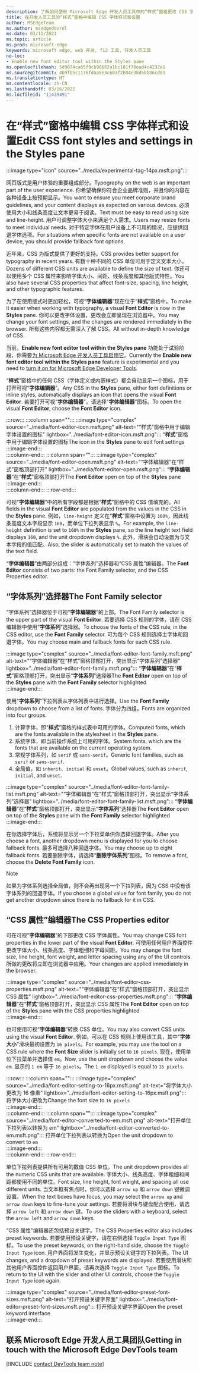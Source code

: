 ```yaml
---
description: 了解如何使用 Microsoft Edge 开发人员工具中的“样式”窗格更改 CSS 字体样式和设置。
title: 在开发人员工具的“样式”窗格中编辑 CSS 字体样式和设置
author: MSEdgeTeam
ms.author: msedgedevrel
ms.date: 03/11/2021
ms.topic: article
ms.prod: microsoft-edge
keywords: microsoft edge, web 开发, f12 工具, 开发人员工具
no-loc:
- Enable new font editor tool within the Styles pane
ms.openlocfilehash: 5d9074ca65f9cb98662a1bc181f70ead4c4232e1
ms.sourcegitcommit: 4b9fb5c1176fdaa5e3c60af2b84e38d5bb86cd81
ms.translationtype: HT
ms.contentlocale: zh-CN
ms.lasthandoff: 03/16/2021
ms.locfileid: "11439491"
---
```

# <a name="edit-css-font-styles-and-settings-in-the-styles-pane"></a><span data-ttu-id="2d56a-104">在“样式”窗格中编辑 CSS 字体样式和设置</span><span class="sxs-lookup"><span data-stu-id="2d56a-104">Edit CSS font styles and settings in the Styles pane</span></span>  

:::image type="icon" source="../media/experimental-tag-14px.msft.png":::

<span data-ttu-id="2d56a-105">网页版式是用户体验的重要组成部分。</span><span class="sxs-lookup"><span data-stu-id="2d56a-105">Typography on the web is an important part of the user experience.</span></span>  <span data-ttu-id="2d56a-106">你希望确保你符合企业品牌准则，并且你的内容在各种设备上按预期显示。</span><span class="sxs-lookup"><span data-stu-id="2d56a-106">You want to ensure you meet corporate brand guidelines, and your content displays as expected on various devices.</span></span>  <span data-ttu-id="2d56a-107">必须使用大小和线条高度让文本更易于阅读。</span><span class="sxs-lookup"><span data-stu-id="2d56a-107">Text must be easy to read using size and line-height.</span></span>  <span data-ttu-id="2d56a-108">用户可调整字体大小来满足个人需求。</span><span class="sxs-lookup"><span data-stu-id="2d56a-108">Users may resize fonts to meet individual needs.</span></span>  <span data-ttu-id="2d56a-109">对于特定字体在用户设备上不可用的情况，应提供回退字体选项。</span><span class="sxs-lookup"><span data-stu-id="2d56a-109">For situations when specific fonts are not available on a user device, you should provide fallback font options.</span></span>  

<span data-ttu-id="2d56a-110">近年来，CSS 为版式提供了更好的支持。</span><span class="sxs-lookup"><span data-stu-id="2d56a-110">CSS provides better support for typography in recent years.</span></span>  <span data-ttu-id="2d56a-111">有数十种不同的 CSS 单位可用于定义文本大小。</span><span class="sxs-lookup"><span data-stu-id="2d56a-111">Dozens of different CSS units are available to define the size of text.</span></span>  <span data-ttu-id="2d56a-112">你还可以使用多个 CSS 属性来影响字体大小、间距、线条高度和其他版式特性。</span><span class="sxs-lookup"><span data-stu-id="2d56a-112">You also have several CSS properties that affect font-size, spacing, line height, and other typographic features.</span></span>  

<span data-ttu-id="2d56a-113">为了在使用版式时更加轻松，可视“**字体编辑器**”现在位于“**样式**”窗格中。</span><span class="sxs-lookup"><span data-stu-id="2d56a-113">To make it easier when working with typography, a visual **Font Editor** is now in the **Styles** pane.</span></span>  <span data-ttu-id="2d56a-114">你可以更改字体设置，更改会立即呈现在浏览器中。</span><span class="sxs-lookup"><span data-stu-id="2d56a-114">You may change your font settings, and the changes are rendered immediately in the browser.</span></span>  <span data-ttu-id="2d56a-115">所有这些内容都无需深入了解 CSS。</span><span class="sxs-lookup"><span data-stu-id="2d56a-115">All without in-depth knowledge of CSS.</span></span>  

<span data-ttu-id="2d56a-116">当前，**Enable new font editor tool within the Styles pane** 功能处于试验阶段，你需要[为 Microsoft Edge 开发人员工具启用它][DevtoolsExperimentalFeaturesIndexTurnOnExperimentalFeatures]。</span><span class="sxs-lookup"><span data-stu-id="2d56a-116">Currently the **Enable new font editor tool within the Styles pane** feature is experimental and you need to [turn it on for Microsoft Edge Developer Tools][DevtoolsExperimentalFeaturesIndexTurnOnExperimentalFeatures].</span></span>  

<span data-ttu-id="2d56a-117">“**样式**”窗格中的任何 CSS（字体定义或内嵌样式）都会自动显示一个图标，用于打开可视“**字体编辑器**”。</span><span class="sxs-lookup"><span data-stu-id="2d56a-117">Any CSS in the **Styles** pane, either font definitions or inline styles, automatically displays an icon that opens the visual **Font Editor**.</span></span>  <span data-ttu-id="2d56a-118">若要打开可视“**字体编辑器**”，请选择“**字体编辑器**”图标。</span><span class="sxs-lookup"><span data-stu-id="2d56a-118">To open the visual **Font Editor**, choose the **Font Editor** icon.</span></span>  

:::row:::
   :::column span="":::
      :::image type="complex" source="../media/font-editor-icon.msft.png" alt-text="“样式”窗格中用于编辑字体设置的图标" lightbox="../media/font-editor-icon.msft.png":::
         <span data-ttu-id="2d56a-120">“**样式**”窗格中用于编辑字体设置的图标</span><span class="sxs-lookup"><span data-stu-id="2d56a-120">The icon in the **Styles** pane to edit font settings</span></span>  
      :::image-end:::  
   :::column-end:::
   :::column span="":::
      :::image type="complex" source="../media/font-editor-open.msft.png" alt-text="“字体编辑器”在“样式”窗格顶部打开" lightbox="../media/font-editor-open.msft.png":::
         <span data-ttu-id="2d56a-122">“**字体编辑器**”在“**样式**”窗格顶部打开</span><span class="sxs-lookup"><span data-stu-id="2d56a-122">The **Font Editor** open on top of the **Styles** pane</span></span>  
      :::image-end:::  
   :::column-end:::
:::row-end:::  

<span data-ttu-id="2d56a-123">可视“**字体编辑器**”中的所有字段都是根据“**样式**”窗格中的 CSS 值填充的。</span><span class="sxs-lookup"><span data-stu-id="2d56a-123">All fields in the visual **Font Editor** are populated from the values in the CSS in the **Styles** pane.</span></span>  <span data-ttu-id="2d56a-124">例如，`line-height` 定义在“**样式**”窗格中设置为 `160%`，因此线条高度文本字段显示 `160`，而单位下拉列表显示 `%`。</span><span class="sxs-lookup"><span data-stu-id="2d56a-124">For example, the `line-height` definition is set to `160%` in the **Styles** pane, so the line height text field displays `160`, and the unit dropdown displays `%`.</span></span>  <span data-ttu-id="2d56a-125">此外，滑块会自动设置为与文本字段的值匹配。</span><span class="sxs-lookup"><span data-stu-id="2d56a-125">Also, the slider is automatically set to match the values of the text field.</span></span>  

<span data-ttu-id="2d56a-126">“**字体编辑器**”由两部分组成：“字体系列”选择器和“CSS 属性”编辑器。</span><span class="sxs-lookup"><span data-stu-id="2d56a-126">The **Font Editor** consists of two parts:  the Font Family selector, and the CSS Properties editor.</span></span>  

## <a name="the-font-family-selector"></a><span data-ttu-id="2d56a-127">“字体系列”选择器</span><span class="sxs-lookup"><span data-stu-id="2d56a-127">The Font Family selector</span></span>  

<span data-ttu-id="2d56a-128">“字体系列”选择器位于可视“**字体编辑器**”的上部。</span><span class="sxs-lookup"><span data-stu-id="2d56a-128">The Font Family selector is the upper part of the visual **Font Editor**.</span></span>  <span data-ttu-id="2d56a-129">若要选择 CSS 规则的字体，请在 CSS 编辑器中使用“**字体系列**”选择器。</span><span class="sxs-lookup"><span data-stu-id="2d56a-129">To choose the fonts of the CSS rule, in the CSS editor, use the **Font Family** selector.</span></span>  <span data-ttu-id="2d56a-130">可为每个 CSS 规则选择主字体和回退字体。</span><span class="sxs-lookup"><span data-stu-id="2d56a-130">You may choose main and fallback fonts for each CSS rule.</span></span>  

:::image type="complex" source="../media/font-editor-font-family.msft.png" alt-text="“字体编辑器”在“样式”窗格顶部打开，突出显示“字体系列”选择器" lightbox="../media/font-editor-font-family.msft.png":::
   <span data-ttu-id="2d56a-132">“**字体编辑器**”在“**样式**”窗格顶部打开，突出显示“**字体系列**”选择器</span><span class="sxs-lookup"><span data-stu-id="2d56a-132">The **Font Editor** open on top of the **Styles** pane with the **Font Family** selector highlighted</span></span>  
:::image-end:::  

<span data-ttu-id="2d56a-133">使用“**字体系列**”下拉列表从字体列表中进行选择。</span><span class="sxs-lookup"><span data-stu-id="2d56a-133">Use the **Font Family** dropdown to choose from a list of fonts.</span></span>  <span data-ttu-id="2d56a-134">字体分为四组。</span><span class="sxs-lookup"><span data-stu-id="2d56a-134">Fonts are organized into four groups.</span></span>  

1.  <span data-ttu-id="2d56a-135">计算字体，即“**样式**”窗格的样式表中可用的字体。</span><span class="sxs-lookup"><span data-stu-id="2d56a-135">Computed fonts, which are the fonts available in the stylesheet in the **Styles** pane.</span></span>  
1.  <span data-ttu-id="2d56a-136">系统字体，即当前操作系统上可用的字体。</span><span class="sxs-lookup"><span data-stu-id="2d56a-136">System fonts, which are the fonts that are available on the current operating system.</span></span>  
1.  <span data-ttu-id="2d56a-137">常规字体系列，如 `serif` 或 `sans-serif`。</span><span class="sxs-lookup"><span data-stu-id="2d56a-137">Generic font families, such as `serif` or `sans-serif`.</span></span>  
1.  <span data-ttu-id="2d56a-138">全局值，如 `inherit`、`initial` 和 `unset`。</span><span class="sxs-lookup"><span data-stu-id="2d56a-138">Global values, such as `inherit`, `initial`, and `unset`.</span></span>  
    
:::image type="complex" source="../media/font-editor-font-family-list.msft.png" alt-text="“字体编辑器”在“样式”窗格顶部打开，突出显示“字体系列”选择器" lightbox="../media/font-editor-font-family-list.msft.png":::
   <span data-ttu-id="2d56a-140">“**字体编辑器**”在“**样式**”窗格顶部打开，突出显示“**字体系列**”选择器</span><span class="sxs-lookup"><span data-stu-id="2d56a-140">The **Font Editor** open on top of the **Styles** pane with the **Font Family** selector highlighted</span></span>  
:::image-end:::  

<span data-ttu-id="2d56a-141">在你选择字体后，系统将显示另一个下拉菜单供你选择回退字体。</span><span class="sxs-lookup"><span data-stu-id="2d56a-141">After you choose a font, another dropdown menu is displayed for you to choose fallback fonts.</span></span>  <span data-ttu-id="2d56a-142">最多可选择八种回退字体。</span><span class="sxs-lookup"><span data-stu-id="2d56a-142">You may choose up to eight fallback fonts.</span></span>  <span data-ttu-id="2d56a-143">若要删除字体，请选择“**删除字体系列**”图标。</span><span class="sxs-lookup"><span data-stu-id="2d56a-143">To remove a font, choose the **Delete Font Family** icon.</span></span>  

<!--:::image type="complex" source="../media/font-editor-defining-fonts.msft.png" alt-text="The font editor with a defined list of fonts and fallback fonts" lightbox="../media/font-editor-defining-fonts.msft.png":::
   The **Font Editor** with a defined list of fonts and fallback fonts highlighted
:::image-end:::  -->

> [!NOTE]
> <span data-ttu-id="2d56a-144">如果为字体系列选择全局值，则不会再出现另一个下拉列表，因为 CSS 中没有该字体系列的回退字体。</span><span class="sxs-lookup"><span data-stu-id="2d56a-144">If you choose a global value for font family, you do not get another dropdown since there is no fallback for it in CSS.</span></span>  

## <a name="the-css-properties-editor"></a><span data-ttu-id="2d56a-145">“CSS 属性”编辑器</span><span class="sxs-lookup"><span data-stu-id="2d56a-145">The CSS Properties editor</span></span>  

<span data-ttu-id="2d56a-146">可在可视“**字体编辑器**”的下部更改 CSS 字体属性。</span><span class="sxs-lookup"><span data-stu-id="2d56a-146">You may change CSS font properties in the lower part of the visual **Font Editor**.</span></span>  <span data-ttu-id="2d56a-147">可使用任何用户界面控件更改字体大小、线条高度、字体粗细和字母间距。</span><span class="sxs-lookup"><span data-stu-id="2d56a-147">You may change the font size, line height, font weight, and letter spacing using any of the UI controls.</span></span>  <span data-ttu-id="2d56a-148">所做的更改将立即在浏览器中应用。</span><span class="sxs-lookup"><span data-stu-id="2d56a-148">Your changes are applied immediately in the browser.</span></span>  

:::image type="complex" source="../media/font-editor-css-properties.msft.png" alt-text="“字体编辑器”在“样式”窗格顶部打开，突出显示 CSS 属性" lightbox="../media/font-editor-css-properties.msft.png":::
   <span data-ttu-id="2d56a-150">“**字体编辑器**”在“**样式**”窗格顶部打开，突出显示 CSS 属性</span><span class="sxs-lookup"><span data-stu-id="2d56a-150">The **Font Editor** open on top of the **Styles** pane with the CSS properties highlighted</span></span>  
:::image-end:::  

<span data-ttu-id="2d56a-151">也可使用可视“**字体编辑器**”转换 CSS 单位。</span><span class="sxs-lookup"><span data-stu-id="2d56a-151">You may also convert CSS units using the visual **Font Editor**.</span></span>  <span data-ttu-id="2d56a-152">例如，可以在 CSS 规则上使用该工具，其中“**字体大小**”滑块最初设置为 `16 pixels`。</span><span class="sxs-lookup"><span data-stu-id="2d56a-152">For example, you may use the tool on a CSS rule where the **Font Size** slider is initially set to `16 pixels`.</span></span>  <span data-ttu-id="2d56a-153">现在，使用单位下拉菜单并选择值 `em`。</span><span class="sxs-lookup"><span data-stu-id="2d56a-153">Now, use the unit dropdown and choose the value `em`.</span></span>  <span data-ttu-id="2d56a-154">显示的 `1 em` 等于 `16 pixels`。</span><span class="sxs-lookup"><span data-stu-id="2d56a-154">The `1 em` displayed is equal to `16 pixels`.</span></span>  

:::row:::
   :::column span="":::
      :::image type="complex" source="../media/font-editor-setting-to-16px.msft.png" alt-text="将字体大小更改为 16 像素" lightbox="../media/font-editor-setting-to-16px.msft.png":::
         <span data-ttu-id="2d56a-156">将字体大小更改为</span><span class="sxs-lookup"><span data-stu-id="2d56a-156">Change the font size to</span></span> `16 pixels`  
      :::image-end:::  
   :::column-end:::
   :::column span="":::
      :::image type="complex" source="../media/font-editor-converted-to-em.msft.png" alt-text="打开单位下拉列表以转换为 em" lightbox="../media/font-editor-converted-to-em.msft.png":::
         <span data-ttu-id="2d56a-158">打开单位下拉列表以转换为</span><span class="sxs-lookup"><span data-stu-id="2d56a-158">Open the unit dropdown to convert to</span></span> `em`  
      :::image-end:::  
   :::column-end:::
:::row-end:::  

<span data-ttu-id="2d56a-159">单位下拉列表提供所有可用的数值 CSS 单位。</span><span class="sxs-lookup"><span data-stu-id="2d56a-159">The unit dropdown provides all the numeric CSS units that are available.</span></span>  <span data-ttu-id="2d56a-160">字体大小、线条高度、字体粗细和间距都使用不同的单位。</span><span class="sxs-lookup"><span data-stu-id="2d56a-160">Font size, line height, font weight, and spacing all use different units.</span></span>  <span data-ttu-id="2d56a-161">当文本框有焦点时，你可以选择 `arrow up` 和 `arrow down` 键微调设置。</span><span class="sxs-lookup"><span data-stu-id="2d56a-161">When the text boxes have focus, you may select the `arrow up` and `arrow down` keys to fine-tune your settings.</span></span>  <span data-ttu-id="2d56a-162">若要将滑块与键盘配合使用，请选择 `arrow left` 和 `arrow down` 键。</span><span class="sxs-lookup"><span data-stu-id="2d56a-162">To use the sliders with a keyboard, select the `arrow left` and `arrow down` keys.</span></span>  

<span data-ttu-id="2d56a-163">“CSS 属性”编辑器还包括预设关键字。</span><span class="sxs-lookup"><span data-stu-id="2d56a-163">The CSS Properties editor also includes preset keywords.</span></span>  <span data-ttu-id="2d56a-164">若要使用预设关键字，请在右侧选择 `Toggle Input Type` 图标。</span><span class="sxs-lookup"><span data-stu-id="2d56a-164">To use the preset keywords, on the right-hand side, choose the `Toggle Input Type` icon.</span></span>  <span data-ttu-id="2d56a-165">用户界面将发生变化，并显示预设关键字的下拉列表。</span><span class="sxs-lookup"><span data-stu-id="2d56a-165">The UI changes, and a dropdown of preset keywords are displayed.</span></span>  <span data-ttu-id="2d56a-166">若要使用滑块和其他用户界面控件返回用户界面，请再次选择 `Toggle Input Type` 图标。</span><span class="sxs-lookup"><span data-stu-id="2d56a-166">To return to the UI with the slider and other UI controls, choose the `Toggle Input Type` icon again.</span></span>  

:::image type="complex" source="../media/font-editor-preset-font-sizes.msft.png" alt-text="打开预设关键字界面" lightbox="../media/font-editor-preset-font-sizes.msft.png":::
   <span data-ttu-id="2d56a-168">打开预设关键字界面</span><span class="sxs-lookup"><span data-stu-id="2d56a-168">Open the preset keyword interface</span></span>  
:::image-end:::  

## <a name="getting-in-touch-with-the-microsoft-edge-devtools-team"></a><span data-ttu-id="2d56a-169">联系 Microsoft Edge 开发人员工具团队</span><span class="sxs-lookup"><span data-stu-id="2d56a-169">Getting in touch with the Microsoft Edge DevTools team</span></span>  

[!INCLUDE [contact DevTools team note](../includes/contact-devtools-team-note.md)]  

<!-- links -->  

[DevtoolsIndex]: ../index.md "Microsoft Edge (Chromium) 开发人员工具 | Microsoft Docs"  
[DevtoolsExperimentalFeaturesIndex]: ../experimental-features/index.md "试验功能 | Microsoft Docs"  
[DevtoolsExperimentalFeaturesIndexTurnOnExperimentalFeatures]: ../experimental-features/index.md#turn-on-experimental-features "打开试验功能 - 试验功能 | Microsoft Docs"  
